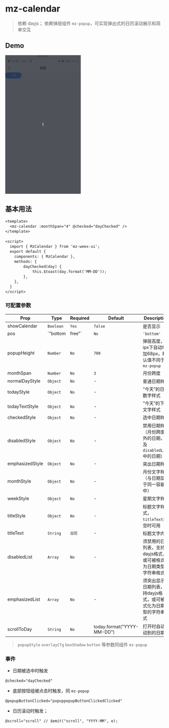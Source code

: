 # mz-calendar

> 依赖 dayjs； 依赖弹层组件 `mz-popup`，可实现弹出式的日历滚动展示和简单交互

## Demo
<img src="../../example/mz-calendar/demo.gif" width="240px"/>


## 基本用法

```vue
<template>
  <mz-calendar :monthSpan="4" @checked="dayChecked" />
</template>

<script>
  import { MzCalendar } from 'mz-weex-ui';
  export default {
  	components: { MzCalendar },
  	methods: {
        dayChecked(day) {
            this.$toast(day.format('MM-DD'));
        },
    },
  }
</script>
```


### 可配置参数

| Prop | Type | Required | Default | Description |
|------|------|----------|---------|-------------|
| showCalendar | `Boolean` |`Yes`| `false` | 是否显示  |
| pos | `"bottom|free"` |`No`| `'bottom'` | 从哪弹出，默认值不同于`mz-popup`  |
| popupHeight | `Number` |`No`| `700` | 弹层高度，ipx下自动增加68px，默认值不同于`mz-popup` |
| monthSpan | `Number` |`No`| `3` | 月份跨度  |
| normalDayStyle | `Object` |`No`| - | 普通日期样式  |
| todayStyle | `Object` |`No`| - | “今天”的日期数字样式  |
| todayTextStyle | `Object` |`No`| - | “今天”的下标文字样式  |
| checkedStyle | `Object` |`No`| - | 选中日期样式  |
| disabledStyle | `Object` |`No`| - | 禁用日期样式（月份跨度之外的日期，以及`disabledList`中的日期）  |
| emphasizedStyle | `Object` |`No`| - | 突出日期样式  |
| monthStyle | `Object` |`No`| - | 月份文字样式（与日期显示于同一容器中）  |
| weekStyle | `Object` |`No`| - | 星期文字样式 |
| titleStyle | `Object` |`No`| - | 标题文字样式，`titleText`非空时可用 |
| titleText | `String` |`日历`| - | 标题文字内容 |
| disabledList | `Array` |`No`| - | 须禁用的日期列表，支持dayjs格式，或可被格式化为日期类型的字符串格式  |
| emphasizedList | `Array` |`No`| - | 须突出显示的日期列表，支持dayjs格式，或可被格式化为日期类型的字符串格式  |
| scrollToDay | `String` |`No`| today.format("YYYY-MM-DD") | 打开时自动滚动到的日期 |

> `popupStyle` `overlayCfg` `boxShadow` `button` 等参数同组件 `mz-popup`

### 事件

- 日期被选中时触发

```
@checked="dayChecked"
```

- 底部按钮组被点击时触发，同 `mz-popup`
```
@popupButtonClicked="popuppopupButtonClickedClicked"
```

- 日历滚动时触发；

```
@scroll="scroll" // $emit("scroll", "YYYY-MM", e);
```
